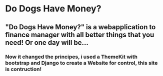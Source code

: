 # Do Dogs Have Money?
## "Do Dogs Have Money?" is a webapplication to finance manager with all better things that you need! Or one day will be...
### Now it changed the principes, i used a ThemeKit with bootstrap and Django to create a Website for control, this site is contruction!
